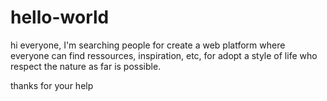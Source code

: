 # hello-world

hi everyone, I'm searching people for create a web platform where everyone can find ressources, inspiration, etc, for adopt a style of life who respect the nature as far is possible.

thanks for your help
